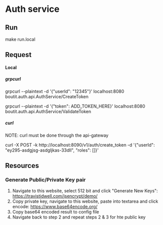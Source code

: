 # Auth service

## Run

make run.local

## Request

#### Local

##### grpcurl

grpcurl --plaintext -d '{"userId": "12345"}' localhost:8080 boutit.auth.api.AuthService/CreateToken

grpcurl --plaintext -d '{"token": ADD_TOKEN_HERE}' localhost:8080 boutit.auth.api.AuthService/ValidateToken

##### curl

NOTE: curl must be done through the api-gateway

curl -X POST -k http://localhost:8090/v1/auth/create_token -d '{"userId": "ey295-asdgjsg-asdgljkas-33dll", "roles": []}'

## Resources

### Generate Public/Private Key pair

1. Navigate to this website, select 512 bit and click "Generate New Keys": https://travistidwell.com/jsencrypt/demo/
2. Copy private key, navigate to this website, paste into textarea and click encode: https://www.base64encode.org/
3. Copy base64 encoded result to config file
4. Navigate back to step 2 and repeat steps 2 & 3 for hte public key
